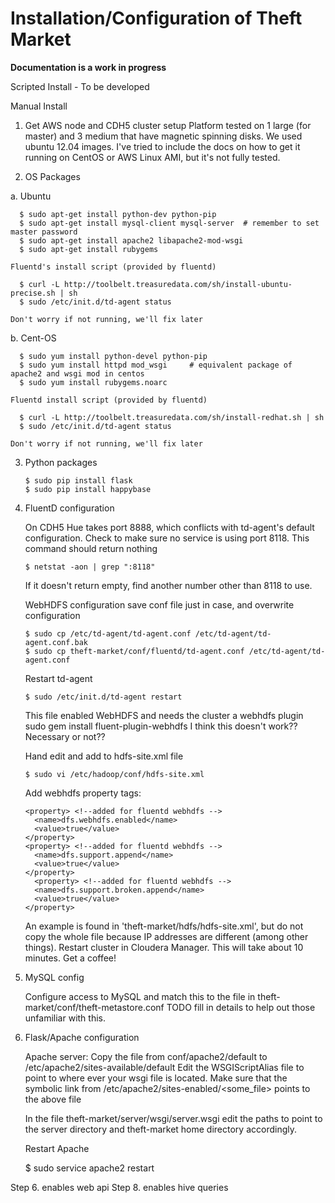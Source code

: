 Installation/Configuration of Theft Market
============

**Documentation is a work in progress**


Scripted Install - To be developed


Manual Install

1.  Get AWS node and CDH5 cluster setup 
    Platform tested on 1 large (for master) and 3 medium that have magnetic spinning disks.
    We used ubuntu 12.04 images.  I've tried to include the docs on how to get it running 
    on CentOS or AWS Linux AMI, but it's not fully tested.


2. OS Packages
 
  a.  Ubuntu
    
      $ sudo apt-get install python-dev python-pip
      $ sudo apt-get install mysql-client mysql-server	# remember to set master password
      $ sudo apt-get install apache2 libapache2-mod-wsgi
      $ sudo apt-get install rubygems

    Fluentd's install script (provided by fluentd)
    
      $ curl -L http://toolbelt.treasuredata.com/sh/install-ubuntu-precise.sh | sh
      $ sudo /etc/init.d/td-agent status
    
    Don't worry if not running, we'll fix later

  b.  Cent-OS 
    
      $ sudo yum install python-devel python-pip
      $ sudo yum install httpd mod_wsgi		# equivalent package of apache2 and wsgi mod in centos
      $ sudo yum install rubygems.noarc    

    Fluentd install script (provided by fluentd)
    
      $ curl -L http://toolbelt.treasuredata.com/sh/install-redhat.sh | sh
      $ sudo /etc/init.d/td-agent status
    
    Don't worry if not running, we'll fix later
        

3.  Python packages
  
        $ sudo pip install flask
        $ sudo pip install happybase


4.  FluentD configuration

    On CDH5 Hue takes port 8888, which conflicts with td-agent's default configuration.
    Check to make sure no service is using port 8118.  This command should return nothing
    
        $ netstat -aon | grep ":8118"
    
    If it doesn't return empty, find another number other than 8118 to use.
   
    WebHDFS configuration
    save conf file just in case, and overwrite configuration
    
        $ sudo cp /etc/td-agent/td-agent.conf /etc/td-agent/td-agent.conf.bak
        $ sudo cp theft-market/conf/fluentd/td-agent.conf /etc/td-agent/td-agent.conf
    
    Restart td-agent
    
        $ sudo /etc/init.d/td-agent restart
        
    This file enabled WebHDFS and needs the cluster a webhdfs plugin
    sudo gem install fluent-plugin-webhdfs    I think this doesn't work?? Necessary or not??

    Hand edit and add to hdfs-site.xml file
    
        $ sudo vi /etc/hadoop/conf/hdfs-site.xml
    
    Add webhdfs property tags:
    
        <property> <!--added for fluentd webhdfs -->
          <name>dfs.webhdfs.enabled</name>
          <value>true</value>
        </property>
        <property> <!--added for fluentd webhdfs -->
          <name>dfs.support.append</name>
          <value>true</value>
        </property>
          <property> <!--added for fluentd webhdfs -->
          <name>dfs.support.broken.append</name>
          <value>true</value>
        </property>

    An example is found in 'theft-market/hdfs/hdfs-site.xml', but do not copy the whole file because IP addresses are different (among other things). Restart cluster in Cloudera Manager.  This will take about 10 minutes.  Get a coffee!


5.  MySQL config
 
    Configure access to MySQL and match this to the file in theft-market/conf/theft-metastore.conf
    TODO fill in details to help out those unfamiliar with this.


6.  Flask/Apache configuration

    Apache server:
    Copy the file from conf/apache2/default to /etc/apache2/sites-available/default
    Edit the WSGIScriptAlias file to point to where ever your wsgi file is located.
    Make sure that the symbolic link from /etc/apache2/sites-enabled/<some_file> points to the above file

    In the file theft-market/server/wsgi/server.wsgi edit the paths to
    point to the server directory and theft-market home directory
    accordingly.

    Restart Apache
    
      $ sudo service apache2 restart


Step 6. enables web api
Step 8. enables hive queries


